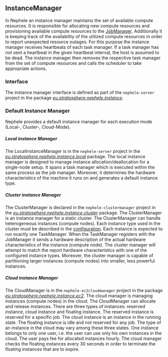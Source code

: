 InstanceManager
---------------

In Nephele an instance manager maintains the set of available compute
resources. It is responsible for allocating new compute resources and
provisioning available compute resources to the
[JobManager](jobmanager "jobmanager").
Additionally it is keeping track of the availability of the utilized
compute resources in order to report unexpected resource outages. For
this purpose the instance manager receives heartbeats of each task
manager. If a task manager has not sent a heartbeat in the given
heartbeat interval, the host is assumed to be dead. The instance manager
then removes the respective task manager from the set of compute
resources and calls the scheduler to take appropriate actions.

### Interface

The instance manager interface is defined as part of the
`nephele-server` project in the package
*[eu.stratosphere.nephele.instance](https://github.com/stratosphere-eu/stratosphere/tree/master/nephele/nephele-server/src/main/java/eu/stratosphere/nephele/instance/ "https://github.com/stratosphere-eu/stratosphere/tree/master/nephele/nephele-server/src/main/java/eu/stratosphere/nephele/instance/")*.

### Default Instance Manager

Nephele provides a default instance manager for each execution mode
(Local-, Cluster-, Cloud-Mode).

##### Local instance Manager

The LocalInstanceManager is in the `nephele-server` project in the
*[eu.stratosphere.nephele.instance.local](https://github.com/stratosphere-eu/stratosphere/tree/master/nephele/nephele-server/src/main/java/eu/stratosphere/nephele/instance/local/ "https://github.com/stratosphere-eu/stratosphere/tree/master/nephele/nephele-server/src/main/java/eu/stratosphere/nephele/instance/local/")*
package. The local instance manager is designed to manage instance
allocation/deallocation for a single-node setup. It spans a task manager
which is executed within the same process as the job manager. Moreover,
it determines the hardware characteristics of the machine it runs on and
generates a default instance type.

##### Cluster instance Manager

The ClusterManager is declared in the `nephele-clustermanager` project
in the
*[eu.stratosphere.nephele.instance.cluster](https://github.com/stratosphere-eu/stratosphere/tree/master/nephele/nephele-clustermanager/src/main/java/eu/stratosphere/nephele/instance/cluster/ "https://github.com/stratosphere-eu/stratosphere/tree/master/nephele/nephele-clustermanager/src/main/java/eu/stratosphere/nephele/instance/cluster/")*
package. The ClusterManager is an instance manager for a static cluster.
The ClusterManager can handle heterogeneous instances (compute nodes).
Each instance type used in the cluster must be described in the
[configuration](configreference "configreference").
Each instance is expected to run exactly one TaskManager. When the
TaskManager registers with the JobManager it sends a hardware
description of the actual hardware characteristics of the instance
(compute node). The cluster manager will attempt to match the report
hardware characteristics with one of the configured instance types.
Moreover, the cluster manager is capable of partitioning larger
instances (compute nodes) into smaller, less powerful instances.

##### Cloud instance Manager

The CloudManager is in the `nephele-ec2cloudmanager` project in the
package
*[eu.stratosphere.nephele.instance.ec2](https://github.com/stratosphere-eu/stratosphere/tree/master/nephele/nephele-ec2cloudmanager/src/main/java/eu/stratosphere/nephele/instance/ec2/ "https://github.com/stratosphere-eu/stratosphere/tree/master/nephele/nephele-ec2cloudmanager/src/main/java/eu/stratosphere/nephele/instance/ec2/")*.
The cloud manager is managing instances (compute nodes) in the cloud.
The CloudManager can allocate and release instances. There are three
types of instances: reserved instance, cloud instance and floating
instance. The reserved instance is reserved for a specific job. The
cloud instance is an instance in the running state. The floating
instance is idle and not reserved for any job. The type of an instance
in the cloud may vary among these three states. One instance belongs to
only one user, i.e. the user can use only his own instances in the
cloud. The user pays fee for allocated instances hourly. The cloud
manager checks the floating instances every 30 seconds in order to
terminate the floating instances that are to expire.
